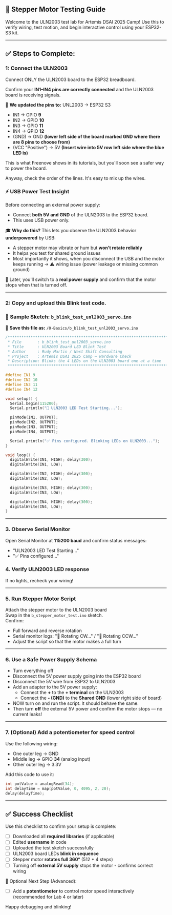 
## 🚀 Stepper Motor Testing Guide
Welcome to the ULN2003 test lab for Artemis DSAI 2025 Camp! Use this to verify wiring, test motion, and begin interactive control using your ESP32-S3 kit.

---

## ✅ Steps to Complete:

### 1: Connect the ULN2003

Connect ONLY the ULN2003 board to the ESP32 breadboard.

Confirm your **IN1–IN4 pins are correctly connected** and the ULN2003 board is receiving signals.

📌 **We updated the pins to:**
UNL2003 -> ESP32 S3
- IN1 → GPIO **9**
- IN2 → GPIO **10**
- IN3 → GPIO **11**
- IN4 → GPIO **12**
- (GND) → GND **(lower left side of the board marked GND where there are 8 pins to choose from)**
- (VCC "Positive") → 5V **(Insert wire into 5V row left side where the blue LED is)**

This is what Freenove shows in its tutorials, but you'll soon see a safer way to power the board.

Anyway, check the order of the lines. It's easy to mix up the wires.

### ⚡ USB Power Test Insight
Before connecting an external power supply:
- Connect **both 5V and GND** of the ULN2003 to the ESP32 board.
- This uses USB power only.

🎓 **Why do this?**
This lets you observe the ULN2003 behavior **underpowered** by USB:
- A stepper motor may vibrate or hum but **won’t rotate reliably**
- It helps you test for shared ground issues
- Most importantly it shows, when you disconnect the USB and the motor keeps running → ⚠️ wiring issue (power leakage or missing common ground)

🚗 Later, you'll switch to a **real power supply** and confirm that the motor stops when that is turned off.

---

### 2: Copy and upload this Blink test code.

### 🔧 Sample Sketch: `b_blink_test_unl2003_servo.ino`
📂 **Save this file as:** `/0-Basics/b_blink_test_unl2003_servo.ino`

```cpp
/**********************************************************************
 * File       : b_blink_test_unl2003_servo.ino
 * Title      : ULN2003 Board LED Blink Test
 * Author     : Rudy Martin / Next Shift Consulting
 * Project    : Artemis DSAI 2025 Camp – Hardware Check
 * Description: Blinks the 4 LEDs on the ULN2003 board one at a time
 **********************************************************************/

#define IN1 9
#define IN2 10
#define IN3 11
#define IN4 12

void setup() {
  Serial.begin(115200);
  Serial.println("🔌 ULN2003 LED Test Starting...");

  pinMode(IN1, OUTPUT);
  pinMode(IN2, OUTPUT);
  pinMode(IN3, OUTPUT);
  pinMode(IN4, OUTPUT);

  Serial.println("✅ Pins configured. Blinking LEDs on ULN2003...");
}

void loop() {
  digitalWrite(IN1, HIGH); delay(300);
  digitalWrite(IN1, LOW);

  digitalWrite(IN2, HIGH); delay(300);
  digitalWrite(IN2, LOW);

  digitalWrite(IN3, HIGH); delay(300);
  digitalWrite(IN3, LOW);

  digitalWrite(IN4, HIGH); delay(300);
  digitalWrite(IN4, LOW);
}
```

---

### 3. Observe Serial Monitor  
Open Serial Monitor at **115200 baud** and confirm status messages:
- "ULN2003 LED Test Starting..."
- "✅ Pins configured..."

### 4. Verify ULN2003 LED response  
If no lights, recheck your wiring!

---

### 5. Run Stepper Motor Script  
Attach the stepper motor to the ULN2003 board  
Swap in the `b_stepper_motor_test.ino` sketch.  
Confirm:
- Full forward and reverse rotation
- Serial monitor logs: "🔁 Rotating CW..." / "🔁 Rotating CCW..."
- Adjust the script so that the motor makes a full turn

---

### 6. Use a Safe Power Supply Schema
- Turn everything off
- Disconnect the 5V power supply going into the ESP32 board 
- Disconnect the 5V wire from ESP32 to ULN2003
- Add an adapter to the 5V power supply:
  - Connect the **+** to the **+ terminal** on the ULN2003
  - Connect the **- (GND)** to the **Shared GND** (lower right side of board)
- NOW turn on and run the script. It should behave the same.
- Then turn **off** the external 5V power and confirm the motor stops — no current leaks!

---

### 7. (Optional) Add a potentiometer for speed control
Use the following wiring:
- One outer leg → GND
- Middle leg → GPIO **34** (analog input)
- Other outer leg → 3.3V

Add this code to use it:
```cpp
int potValue = analogRead(34);
int delayTime = map(potValue, 0, 4095, 2, 20);
delay(delayTime);
```

---

## ✅ Success Checklist
Use this checklist to confirm your setup is complete:

- [ ] Downloaded all **required libraries** (if applicable)
- [ ] Edited **username** in code
- [ ] Uploaded the test sketch successfully
- [ ] ULN2003 board LEDs **blink in sequence**
- [ ] Stepper motor **rotates full 360°** (512 * 4 steps)
- [ ] Turning off **external 5V supply** stops the motor - confirms correct wiring

🧠 Optional Next Step (Advanced):
- [ ] Add a **potentiometer** to control motor speed interactively (recommended for Lab 4 or later)

Happy debugging and blinking!
